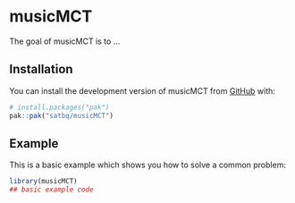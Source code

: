 
# musicMCT

<!-- badges: start -->
<!-- badges: end -->

The goal of musicMCT is to ...

## Installation

You can install the development version of musicMCT from [GitHub](https://github.com/) with:

``` r
# install.packages("pak")
pak::pak("satbq/musicMCT")
```

## Example

This is a basic example which shows you how to solve a common problem:

``` r
library(musicMCT)
## basic example code
```

